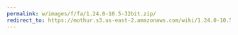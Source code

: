 ```yaml
---
permalink: w/images/f/fa/1.24.0-10.5-32bit.zip/
redirect_to: https://mothur.s3.us-east-2.amazonaws.com/wiki/1.24.0-10.5-32bit.zip
---
```


